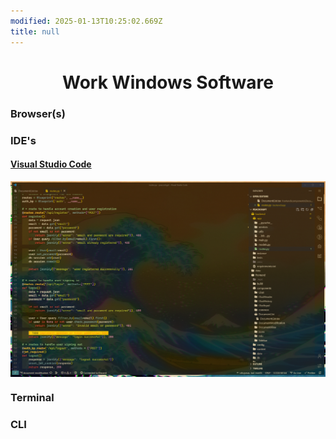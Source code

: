 ```yaml
---
modified: 2025-01-13T10:25:02.669Z
title: null
---
```


<div>
    <h1 align = "center">Work Windows Software</h1>
</div>

<h3>Browser(s)</h3>

<h3>IDE's</h3>
<h4><a href = "https://github.com/ottojonas/config-and-equipment/tree/main/software-configs/work-windows-software-config/configs/visual-studio-code">Visual Studio Code</a></h4>
<img align = "center" src = "software-configs/work-windows-software-config/assets/vscode-windows-work.png" />

<h3>Terminal</h3>

<h3>CLI</h3>
